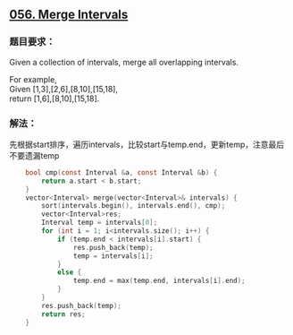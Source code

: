 ## [056. Merge Intervals](https://leetcode.com/problems/merge-intervals/#/description)
### 题目要求：
Given a collection of intervals, merge all overlapping intervals.

For example,<br>
Given [1,3],[2,6],[8,10],[15,18],<br>
return [1,6],[8,10],[15,18].
### 解法：
先根据start排序，遍历intervals，比较start与temp.end，更新temp，注意最后不要遗漏temp
```c
	bool cmp(const Interval &a, const Interval &b) {
		return a.start < b.start;
	}
	vector<Interval> merge(vector<Interval>& intervals) {
		sort(intervals.begin(), intervals.end(), cmp);
		vector<Interval>res;
		Interval temp = intervals[0];
		for (int i = 1; i<intervals.size(); i++) {
			if (temp.end < intervals[i].start) {
				res.push_back(temp);
				temp = intervals[i];
			}
			else {
				temp.end = max(temp.end, intervals[i].end);	
			}
		}
		res.push_back(temp);
		return res;
	}
```
